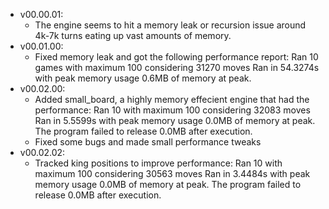 - v00.00.01:
    - The engine seems to hit a memory leak or recursion issue around 4k-7k turns eating up vast amounts of memory.
- v00.01.00:
    - Fixed memory leak and got the following performance report:
        Ran 10 games with maximum 100 considering 31270 moves
        Ran in 54.3274s with peak memory usage 0.6MB of memory at peak.
- v00.02.00:
    - Added small_board, a highly memory effecient engine that had the performance:
        Ran 10 with maximum 100 considering 32083 moves
        Ran in 5.5599s with peak memory usage 0.0MB of memory at peak.
        The program failed to release 0.0MB after execution.
    - Fixed some bugs and made small performance tweaks
- v00.02.02:
    - Tracked king positions to improve performance:
        Ran 10 with maximum 100 considering 30563 moves
        Ran in 3.4484s with peak memory usage 0.0MB of memory at peak.
        The program failed to release 0.0MB after execution.
